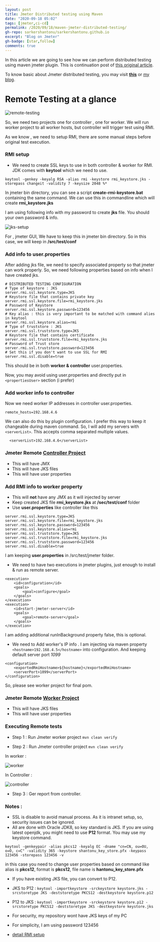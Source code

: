 ```yaml
---
layout: post
title: Jmeter Distributed testing using Maven
date: "2020-09-18 05:02"
tags: [jmeter,ci-cd]
permalink: /2020/09/18/maven-jmeter-distributed-testing/
gh-repo: sarkershantonu/sarkershantonu.github.io
excerpt: "Blog on Jmeter"
gh-badge: [star,follow]
comments: true
---
```

In this article we are going to see how we can perform distributed testing using maven jmeter plugin. This is continuation post of [this original article](https://sarkershantonu.github.io/2020/08/28/maven-jmeter/).

To know basic about Jmeter distributed testing, you may visit [**this**](https://jmeter.apache.org/usermanual/remote-test.html) or [my blog](https://shantonusarker.blogspot.com/2013/01/how-to-distribute-test-in-jmeter.html). 

# Remote Testing at a glance

![remote-testing](/images/jmeter-maven/remote-testing.jpg)

So, we need two projects one for controller , one for worker. We will run worker project to all worker hosts, but controller will trigger test using RMI.  

As we know , we need to setup RMI, there are some manual steps before original test execution. 

### RMI setup
- We need to create SSL keys to use in both controller & worker for RMI. JDK comes with **keytool** which we need to use. 

``` 
keytool -genkey -keyalg RSA -alias rmi -keystore rmi_keystore.jks -storepass changeit -validity 7 -keysize 2048 %*
```

In jmeter bin directory, you can see a script **create-rmi-keystore.bat** containing the same command. We can use this in commandline which will create **rmi_keystore.jks**  

I am using following info with my password to create **jks** file. You should your own password & info. 

![jks-setup](/images/jmeter-maven/jks-info.JPG)

For , jmeter GUI, We have to keep this in jmeter bin directory. So in this case, we will keep in **/src/test/conf**

 

### Add info to user.properties 
After adding jks file, we need to specify associated property so that jmeter can work properly. So, we need following properties based on info when I have created jks.

``` 
# DISTRIBUTED TESTING CONFIGURATION
# Type of keystore : JKS
server.rmi.ssl.keystore.type=JKS
# Keystore file that contains private key
server.rmi.ssl.keystore.file=rmi_keystore.jks
# Password of Keystore
server.rmi.ssl.keystore.password=123456
# Key alias : this is very important to be matched with command alies in keytool
server.rmi.ssl.keystore.alias=rmi
# Type of truststore : JKS
server.rmi.ssl.truststore.type=JKS
# Keystore file that contains certificate
server.rmi.ssl.truststore.file=rmi_keystore.jks
# Password of Trust store
server.rmi.ssl.truststore.password=123456
# Set this if you don't want to use SSL for RMI
server.rmi.ssl.disable=true
```

This should be in both **worker & controller** user.properties. 

Now, you may avoid using user.properties and directly put in ```<propertiesUser>``` section (i prefer)

### Add worker info to controller
Now we need worker IP addresses in controller user.properties. 
```
remote_hosts=192.168.4.6
```

We can also do this by plugin configuration. I prefer this way to keep it changeable during maven command. So, I will add my servers with ```<serverList>```. This accepts comma separated multiple values. 

```
  <serverList>192.168.4.6</serverList>
```

### Jmeter Remote [Controller Project](https://github.com/sarkershantonu/jmeter-novice-to-advance/tree/master/jmeter-maven-examples/jmeter-controller-remote)
- This will have JMX
- This will have JKS files
- This will have user properties

### Add RMI info to worker property 
- This will **not** have any JMX as it will injected by server 
- Keep created JKS file **rmi_keystore.jks** at **/sec/test/conf** folder 
- Use **user.properties** like controller like this 

``` 
server.rmi.ssl.keystore.type=JKS
server.rmi.ssl.keystore.file=rmi_keystore.jks
server.rmi.ssl.keystore.password=123456
server.rmi.ssl.keystore.alias=rmi
server.rmi.ssl.truststore.type=JKS
server.rmi.ssl.truststore.file=rmi_keystore.jks
server.rmi.ssl.truststore.password=123456
server.rmi.ssl.disable=true
```

I am keeping **user.properties** in /src/test/jmeter folder.

- We need to have two executions in jmeter plugins, just enough to install & run as remote server. 

```
<execution>
    <id>configuration</id>
    <goals>
        <goal>configure</goal>
    </goals>
</execution>
<execution>
    <id>start-jmeter-server</id>
    <goals>
        <goal>remote-server</goal>
    </goals>
</execution>
``` 

I am adding additional runInBackground property false, this is optional. 

- We need to Add worker's IP info . I am injecting via maven property  ```<hostname>192.168.4.5</hostname>``` into configuration. And keeping default server port *1099*

``` 
<configuration>
    <exportedRmiHostname>${hostname}</exportedRmiHostname>
    <serverPort>1099</serverPort>
</configuration>
```

So, please see worker project for final pom. 

### Jmeter Remote [Worker Project](https://github.com/sarkershantonu/jmeter-novice-to-advance/tree/master/jmeter-maven-examples/jmeter-worker-remote)
- This will have JKS files
- This will have user properties

### Executing Remote tests 
- Step 1 : Run Jmeter worker project ``` mvn clean verify ``` 

- Step 2 : Run Jmeter controller project ``` mvn clean verify ```  

In worker : 

![worker](/images/jmeter-maven/jmeter-worker-run.JPG)

In Controller : 

![controller](/images/jmeter-maven/remote-controller.JPG)

- Step 3 : Ger report from controller. 

### Notes : 
- SSL is disable to avoid manual process. As it is intranet setup, so, security issues can be ignored. 
- All are done with Oracle JDK8, so key standard is JKS. If you are using latest openjdk, you might need to use **P12** format. You may use my keystore command.  

``` 
keytool -genkeypair -alias pkcs12 -keyalg EC -dname "cn=CN, ou=OU, o=O, c=C" -validity 365 -keystore shantonu_key_store.pfx -keypass 123456 -storepass 123456 -v
```

in this case you need to change user properties based on command like alias is **pkcs12**, format is **pkcs12**, file name is **hantonu_key_store.pfx**

- If you have existing JKS file, you can convert to P12. 
- JKS to P12 : ```keytool -importkeystore -srckeystore keystore.jks -srcstoretype JKS -deststoretype PKCS12 -destkeystore keystore.p12```

- P12 to JKS : ```keytool -importkeystore -srckeystore keystore.p12 -srcstoretype PKCS12 -deststoretype JKS -destkeystore keystore.jks```
- For security, my repository wont have JKS keys of my PC
- For simplicity, I am using password 123456
- [detail RMI setup](https://jmeter.apache.org/usermanual/remote-test.html#setup_ssl)